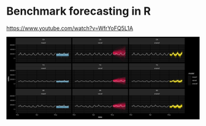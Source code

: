 # Benchmark forecasting in R

https://www.youtube.com/watch?v=WfrYoFQ5L1A

![plot](states_and_models.jpg)
